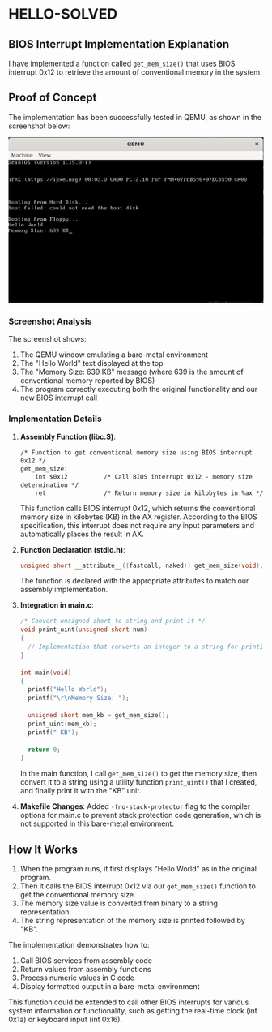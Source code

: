 # HELLO-SOLVED

## BIOS Interrupt Implementation Explanation

I have implemented a function called `get_mem_size()` that uses BIOS interrupt 0x12 to retrieve the amount of conventional memory in the system.

## Proof of Concept

The implementation has been successfully tested in QEMU, as shown in the screenshot below:

![Hello World with Memory Size](hello-screenshot.png)

### Screenshot Analysis

The screenshot shows:
1. The QEMU window emulating a bare-metal environment
2. The "Hello World" text displayed at the top
3. The "Memory Size: 639 KB" message (where 639 is the amount of conventional memory reported by BIOS)
4. The program correctly executing both the original functionality and our new BIOS interrupt call

### Implementation Details

1. **Assembly Function (libc.S)**:
   ```assembly
   /* Function to get conventional memory size using BIOS interrupt 0x12 */
   get_mem_size:
       int $0x12          /* Call BIOS interrupt 0x12 - memory size determination */
       ret                /* Return memory size in kilobytes in %ax */
   ```

   This function calls BIOS interrupt 0x12, which returns the conventional memory size in kilobytes (KB) in the AX register. According to the BIOS specification, this interrupt does not require any input parameters and automatically places the result in AX.

2. **Function Declaration (stdio.h)**:
   ```c
   unsigned short __attribute__((fastcall, naked)) get_mem_size(void);
   ```

   The function is declared with the appropriate attributes to match our assembly implementation.

3. **Integration in main.c**:
   ```c
   /* Convert unsigned short to string and print it */
   void print_uint(unsigned short num)
   {
     // Implementation that converts an integer to a string for printing
   }

   int main(void)   
   {
     printf("Hello World");
     printf("\r\nMemory Size: ");
     
     unsigned short mem_kb = get_mem_size();
     print_uint(mem_kb);
     printf(" KB");
     
     return 0;
   }
   ```

   In the main function, I call `get_mem_size()` to get the memory size, then convert it to a string using a utility function `print_uint()` that I created, and finally print it with the "KB" unit.

4. **Makefile Changes**:
   Added `-fno-stack-protector` flag to the compiler options for main.c to prevent stack protection code generation, which is not supported in this bare-metal environment.

## How It Works

1. When the program runs, it first displays "Hello World" as in the original program.
2. Then it calls the BIOS interrupt 0x12 via our `get_mem_size()` function to get the conventional memory size.
3. The memory size value is converted from binary to a string representation.
4. The string representation of the memory size is printed followed by "KB".

The implementation demonstrates how to:
1. Call BIOS services from assembly code
2. Return values from assembly functions
3. Process numeric values in C code
4. Display formatted output in a bare-metal environment

This function could be extended to call other BIOS interrupts for various system information or functionality, such as getting the real-time clock (int 0x1a) or keyboard input (int 0x16).

